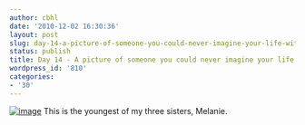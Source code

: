 ```yaml
---
author: cbhl
date: '2010-12-02 16:30:36'
layout: post
slug: day-14-a-picture-of-someone-you-could-never-imagine-your-life-without
status: publish
title: Day 14 - A picture of someone you could never imagine your life without
wordpress_id: '810'
categories:
- '30'
---
```


[![image](http://blog.azuresky.ca/blog/wp-content/uploads/2010/12/76153_1225063842949_1719620954_431599_8042486_n-300x240.jpg "Melanie")](http://blog.azuresky.ca/blog/wp-content/uploads/2010/12/76153_1225063842949_1719620954_431599_8042486_n.jpg)
This is the youngest of my three sisters, Melanie.
